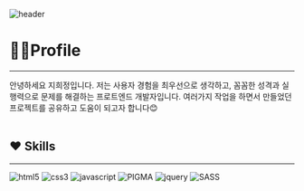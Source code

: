 ![header](https://capsule-render.vercel.app/api?type=venom&color=auto&height=200&section=header&text=Frontend&fontSize=50)

# 🙋‍♀️Profile
***
안녕하세요 지희정입니다. 저는 사용자 경험을 최우선으로 생각하고, 꼼꼼한 성격과 실행력으로 문제를 해결하는 프로트엔드 개발자입니다. 여러가지 작업을 하면서 만들었던 프로젝트를 공유하고 도움이 되고자 합니다😊<br><br>
## ❤ Skills
***
<img src="https://img.shields.io/badge/HTML5-orange?style=flat-square&logo=HTML5&logoColor=white" alt="html5" />
<img src="https://img.shields.io/badge/CSS3-blue?style=flat-square&logo=CSS&logoColor=white" alt="css3" />
<img src="https://img.shields.io/badge/JAVASCRIPT-green?style=flat-square&logo=JAVASCRIPT&logoColor=white" alt="javascript" />
<img src="https://img.shields.io/badge/FIGMA-pink?style=flat-square&logo=PIGMA&logoColor=white" alt="PIGMA" />
<img src="https://img.shields.io/badge/JQUERY-skyblue?style=flat-square&logo=JQUERY&logoColor=white" alt="jquery" />
<img src="https://img.shields.io/badge/SASS-#cc6699?style=flat-square&logo=SASS&logoColor=white" alt="SASS" />
